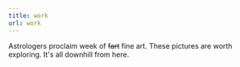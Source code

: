 ```yaml
---
title: work
url: work
---
```


Astrologers proclaim week of ~~fart~~ fine art. These pictures are worth exploring. It's all downhill from here.
